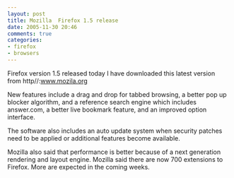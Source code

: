 ```yaml
---
layout: post
title: Mozilla  Firefox 1.5 release
date: 2005-11-30 20:46
comments: true
categories:
- firefox
- browsers
---
```

Firefox version 1.5 released today I have downloaded this latest version from http//:www.mozila.org

New features include a drag and drop for tabbed browsing, a better pop up blocker algorithm, and a reference search engine which includes answer.com, a better live bookmark feature, and an improved option interface.

The software also includes an auto update system when security patches need to be applied or additional features become available.

Mozilla also said that performance is better because of a next generation  rendering and layout engine. Mozilla said there are now 700 extensions to Firefox. More are expected in the coming weeks.
